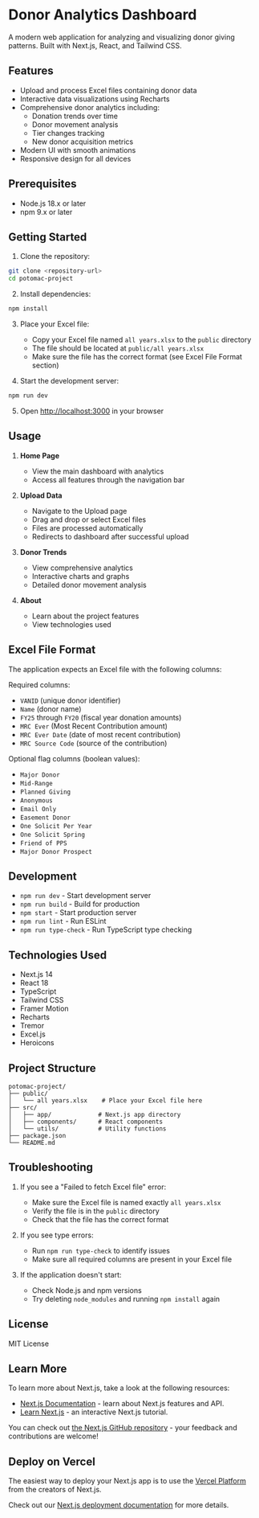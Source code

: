 # Donor Analytics Dashboard

A modern web application for analyzing and visualizing donor giving patterns. Built with Next.js, React, and Tailwind CSS.

## Features

- Upload and process Excel files containing donor data
- Interactive data visualizations using Recharts
- Comprehensive donor analytics including:
  - Donation trends over time
  - Donor movement analysis
  - Tier changes tracking
  - New donor acquisition metrics
- Modern UI with smooth animations
- Responsive design for all devices

## Prerequisites

- Node.js 18.x or later
- npm 9.x or later

## Getting Started

1. Clone the repository:
```bash
git clone <repository-url>
cd potomac-project
```

2. Install dependencies:
```bash
npm install
```

3. Place your Excel file:
   - Copy your Excel file named `all years.xlsx` to the `public` directory
   - The file should be located at `public/all years.xlsx`
   - Make sure the file has the correct format (see Excel File Format section)

4. Start the development server:
```bash
npm run dev
```

5. Open [http://localhost:3000](http://localhost:3000) in your browser

## Usage

1. **Home Page**
   - View the main dashboard with analytics
   - Access all features through the navigation bar

2. **Upload Data**
   - Navigate to the Upload page
   - Drag and drop or select Excel files
   - Files are processed automatically
   - Redirects to dashboard after successful upload

3. **Donor Trends**
   - View comprehensive analytics
   - Interactive charts and graphs
   - Detailed donor movement analysis

4. **About**
   - Learn about the project features
   - View technologies used

## Excel File Format

The application expects an Excel file with the following columns:

Required columns:
- `VANID` (unique donor identifier)
- `Name` (donor name)
- `FY25` through `FY20` (fiscal year donation amounts)
- `MRC Ever` (Most Recent Contribution amount)
- `MRC Ever Date` (date of most recent contribution)
- `MRC Source Code` (source of the contribution)

Optional flag columns (boolean values):
- `Major Donor`
- `Mid-Range`
- `Planned Giving`
- `Anonymous`
- `Email Only`
- `Easement Donor`
- `One Solicit Per Year`
- `One Solicit Spring`
- `Friend of PPS`
- `Major Donor Prospect`

## Development

- `npm run dev` - Start development server
- `npm run build` - Build for production
- `npm start` - Start production server
- `npm run lint` - Run ESLint
- `npm run type-check` - Run TypeScript type checking

## Technologies Used

- Next.js 14
- React 18
- TypeScript
- Tailwind CSS
- Framer Motion
- Recharts
- Tremor
- Excel.js
- Heroicons

## Project Structure

```
potomac-project/
├── public/
│   └── all years.xlsx    # Place your Excel file here
├── src/
│   ├── app/             # Next.js app directory
│   ├── components/      # React components
│   └── utils/           # Utility functions
├── package.json
└── README.md
```

## Troubleshooting

1. If you see a "Failed to fetch Excel file" error:
   - Make sure the Excel file is named exactly `all years.xlsx`
   - Verify the file is in the `public` directory
   - Check that the file has the correct format

2. If you see type errors:
   - Run `npm run type-check` to identify issues
   - Make sure all required columns are present in your Excel file

3. If the application doesn't start:
   - Check Node.js and npm versions
   - Try deleting `node_modules` and running `npm install` again

## License

MIT License

## Learn More

To learn more about Next.js, take a look at the following resources:

- [Next.js Documentation](https://nextjs.org/docs) - learn about Next.js features and API.
- [Learn Next.js](https://nextjs.org/learn) - an interactive Next.js tutorial.

You can check out [the Next.js GitHub repository](https://github.com/vercel/next.js) - your feedback and contributions are welcome!

## Deploy on Vercel

The easiest way to deploy your Next.js app is to use the [Vercel Platform](https://vercel.com/new?utm_medium=default-template&filter=next.js&utm_source=create-next-app&utm_campaign=create-next-app-readme) from the creators of Next.js.

Check out our [Next.js deployment documentation](https://nextjs.org/docs/app/building-your-application/deploying) for more details.
